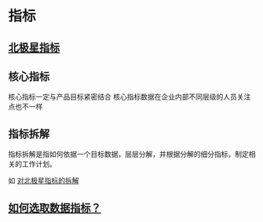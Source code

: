 # 指标

## [北极星指标]()

## 核心指标
核心指标一定与产品目标紧密结合
核心指标数据在企业内部不同层级的人员关注点也不一样

## 指标拆解
指标拆解是指如何依据一个目标数据，层层分解，并根据分解的细分指标，制定相关的工作计划。

如 [对北极星指标的拆解]()

## [如何选取数据指标？](How/README.md)

